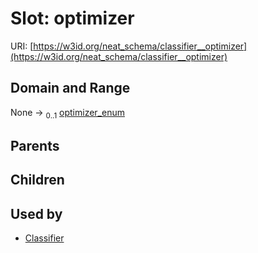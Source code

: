 
# Slot: optimizer




URI: [https://w3id.org/neat_schema/classifier__optimizer](https://w3id.org/neat_schema/classifier__optimizer)


## Domain and Range

None &#8594;  <sub>0..1</sub> [optimizer_enum](optimizer_enum.md)

## Parents


## Children


## Used by

 * [Classifier](Classifier.md)
